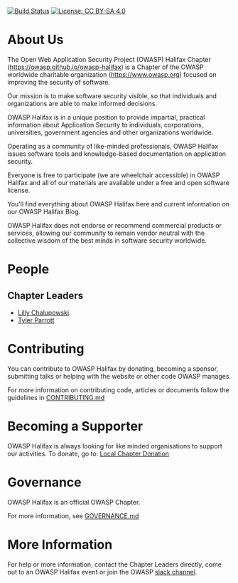 [![Build Status](https://api.travis-ci.org/OWASP/owasp-halifax.svg?branch=master)](https://travis-ci.org/OWASP/owasp-halifax)
[![License: CC BY-SA 4.0](https://licensebuttons.net/l/by-sa/3.0/80x15.png)](https://raw.githubusercontent.com/OWASP/owasp-halifax/master/LICENSE)

# About Us

The Open Web Application Security Project (OWASP) Halifax Chapter (https://owasp.github.io/owasp-halifax)
is a Chapter of the OWASP worldwide charitable organization (https://www.owasp.org) focused on improving
the security of software.

Our mission is to make software security visible, so that individuals and organizations are able to make
informed decisions.

OWASP Halifax is in a unique position to provide impartial, practical information about Application Security
to individuals, corporations, universities, government agencies and other organizations worldwide.

Operating as a community of like-minded professionals, OWASP Halifax issues software tools and
knowledge-based documentation on application security.

Everyone is free to participate (we are wheelchair accessible) in OWASP Halifax and all of our materials are
available under a free and open software license.

You'll find everything about OWASP Halifax here and current information on our OWASP Halifax Blog.

OWASP Halifax does not endorse or recommend commercial products or services, allowing our community to remain
vendor neutral with the collective wisdom of the best minds in software security worldwide.

# People

## Chapter Leaders
- [Lilly Chalupowski](https://lillypad.github.io)
- [Tyler Parrott](mailto:tyler.parrott@owasp.org)

# Contributing

You can contribute to OWASP Halifax by donating, becoming a sponsor, submitting talks or helping with the
website or other code OWASP manages.

For more information on contributing code, articles or documents follow the guidelines in
[CONTRIBUTING.md](https://github.com/OWASP/owasp-halifax/blob/master/CONTRIBUTING.md)

# Becoming a Supporter

OWASP Halifax is always looking for like minded organisations to support our activities.  To donate, go to:
 [Local Chapter Donation](https://www.owasp.org/index.php/Local_Chapter_Supporter)

# Governance

OWASP Halifax is an official OWASP Chapter.

For more information, see [GOVERNANCE.md](https://github.com/OWASP/owasp-halifax/blob/master/GOVERNANCE.md)

# More Information

For help or more information, contact the Chapter Leaders directly, come out to an OWASP Halifax event
or join the OWASP [slack channel](https://owasphalifax.slack.com).

